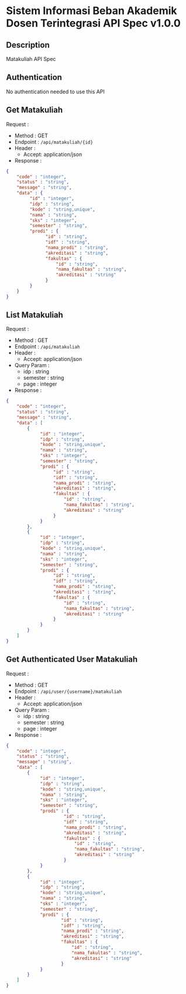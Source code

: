 # Sistem Informasi Beban Akademik Dosen Terintegrasi API Spec v1.0.0 

## Description
Matakuliah API Spec

## Authentication
No authentication needed to use this API

## Get Matakuliah
Request :
- Method : GET
- Endpoint : `/api/matakuliah/{id}`
- Header :
    - Accept: application/json
- Response :

```json 
{
    "code" : "integer",
    "status" : "string",
    "message" : "string",
    "data" : {
         "id" : "integer",
         "idp" : "string",
         "kode" : "string,unique",
         "nama" : "string",
         "sks" : "integer",
         "semester" : "string",
         "prodi" : {
               "id" : "string",
               "idf" : "string",
               "nama_prodi" : "string",
               "akreditasi" : "string",
               "fakultas" : {
                   "id" : "string",
                   "nama_fakultas" : "string",
                   "akreditasi" : "string"
               }
         }
    }
}
```

## List Matakuliah
Request :
- Method : GET
- Endpoint : `/api/matakuliah`
- Header :
    - Accept: application/json
- Query Param :
    - idp : string
    - semester : string
    - page : integer
- Response :

```json 
{
    "code" : "integer",
    "status" : "string",
    "message" : "string",
    "data" : [
        {
             "id" : "integer",
             "idp" : "string",
             "kode" : "string,unique",
             "nama" : "string",
             "sks" : "integer",
             "semester" : "string",
             "prodi" : {
                  "id" : "string",
                  "idf" : "string",
                  "nama_prodi" : "string",
                  "akreditasi" : "string",
                  "fakultas" : {
                      "id" : "string",
                      "nama_fakultas" : "string",
                      "akreditasi" : "string"
                  }
             }
        },
        {
             "id" : "integer",
             "idp" : "string",
             "kode" : "string,unique",
             "nama" : "string",
             "sks" : "integer",
             "semester" : "string",
             "prodi" : {
                  "id" : "string",
                  "idf" : "string",
                  "nama_prodi" : "string",
                  "akreditasi" : "string",
                  "fakultas" : {
                      "id" : "string",
                      "nama_fakultas" : "string",
                      "akreditasi" : "string"
                  }
             }
        }
    ]
}
```

## Get Authenticated User Matakuliah
Request :
- Method : GET
- Endpoint : `/api/user/{username}/matakuliah`
- Header :
    - Accept: application/json
- Query Param :
    - idp : string
    - semester : string
    - page : integer
- Response :

```json 
{
    "code" : "integer",
    "status" : "string",
    "message" : "string",
    "data" : [
        {
             "id" : "integer",
             "idp" : "string",
             "kode" : "string,unique",
             "nama" : "string",
             "sks" : "integer",
             "semester" : "string",
             "prodi" : {
                      "id" : "string",
                      "idf" : "string",
                      "nama_prodi" : "string",
                      "akreditasi" : "string",
                      "fakultas" : {
                          "id" : "string",
                          "nama_fakultas" : "string",
                          "akreditasi" : "string"
                      }
             } 
        },
        {
             "id" : "integer",
             "idp" : "string",
             "kode" : "string,unique",
             "nama" : "string",
             "sks" : "integer",
             "semester" : "string",
             "prodi" : {
                     "id" : "string",
                     "idf" : "string",
                     "nama_prodi" : "string",
                     "akreditasi" : "string",
                     "fakultas" : {
                         "id" : "string",
                         "nama_fakultas" : "string",
                         "akreditasi" : "string"
                     }
             }
        }
    ]
}
```